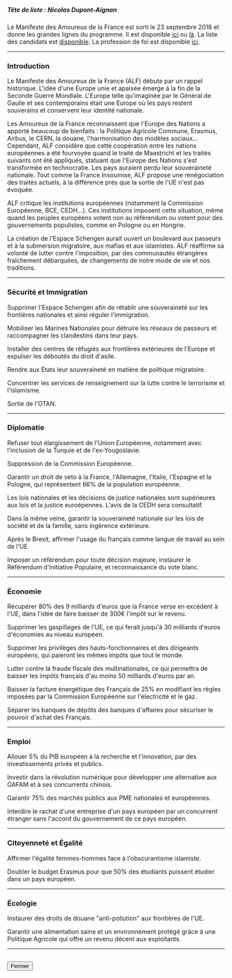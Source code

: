 ##### Tête de liste : Nicolas Dupont-Aignan

Le  Manifeste des Amoureux de la France est sorti le 23 septembre 2018 et donne les grandes lignes du programme. Il est disponible [ici](pdf/Manifeste-Européennes-Version-23-septembre-Presse.pdf) ou [là](https://www.amoureuxdelafrance2019.fr/actualites/manifeste-pour-une-revolution-du-bon-sens-en-europe-10.html).
La liste des candidats est [disponible](http://www.debout-la-france.fr/sites/default/files/presentation-de-la-liste-finale-court.pdf). La profession de foi est disponible [ici](https://programme-candidats.interieur.gouv.fr/elections/1/listes/15).

<hr>

### Introduction
Le Manifeste des Amoureux de la France (ALF) débute par un rappel historique. L'idée d'une Europe unie et apaisée émerge à la fin de la Seconde Guerre Mondiale. L'Europe telle qu'imaginée par le Général de Gaulle et ses contemporains était une Europe où les pays restent souverains et conservent leur identité nationale.

Les Amoureux de la France reconnaissent que l'Europe des Nations a apporté beaucoup de bienfaits : la Politique Agricole Commune, Erasmus, Airbus, le CERN, la douane, l'harmonisation des modèles sociaux…
Cependant, ALF considère que cette coopération entre les nations européennes a été fourvoyée quand le traité de Maastricht et les traités suivants ont été appliqués, statuant que l'Europe des Nations s'est transformée en technocratie. Les pays auraient perdu leur souveraineté nationale.
Tout comme la France Insoumise, ALF propose une renégociation des traités actuels, à la différence près que la sortie de l'UE n'est pas évoquée.

ALF critique les institutions européennes (notamment la Commission Européenne, BCE, CEDH…). Ces institutions imposent cette situation, même quand les peuples européens votent non au référendum ou votent pour des gouvernements populistes, comme en Pologne ou en Hongrie.

La création de l'Espace Schengen aurait ouvert un boulevard aux passeurs et à la submersion migratoire, aux mafias et aux islamistes. ALF réaffirme sa volonté de lutter contre l'imposition, par des communautés étrangères fraîchement débarquées, de changements de notre mode de vie et nos traditions.

<hr>

### Sécurité et Immigration

Supprimer l'Espace Schengen afin de rétablir une souveraineté sur les frontières nationales et ainsi réguler l'immigration.

Mobiliser les Marines Nationales pour détruire les réseaux de passeurs et raccompagner les clandestins dans leur pays.

Installer des centres de réfugiés aux frontières extérieures de l'Europe et expulser les déboutés du droit d'asile.

Rendre aux États leur souveraineté en matière de politique migratoire.

Concentrer les services de renseignement sur la lutte contre le terrorisme et l'islamisme.

Sortie de l'OTAN.

<hr>

### Diplomatie

Refuser tout élargissement de l'Union Européenne, notamment avec l'inclusion de la Turquie et de l'ex-Yougoslavie.

Suppression de la Commission Européenne.

Garantir un droit de veto à la France, l'Allemagne, l'Italie, l'Espagne et la Pologne, qui représentent 66% de la population européenne.

Les lois nationales et les décisions de justice nationales sont supérieures aux lois et la justice euroépennes. L'avis de la CEDH sera consultatif.

Dans la même veine, garantir la souveraineté nationale sur les lois de société et de la famille, sans ingérence extérieure.

Après le Brexit, affirmer l'usage du français comme langue de travail au sein de l'UE.

Imposer un référendum pour toute décision majeure, instaurer le Référendum d'Initiative Populaire, et reconnaissance du vote blanc.

<hr>

### Économie

Récupérer 80% des 9 milliards d'euros que la France verse en excédent à l'UE, dans l'idée de faire baisser de 300€ l'impôt sur le revenu.

Supprimer les gaspillages de l'UE, ce qui ferait jusqu'à 30 milliards d'euros d'économies au niveau européen.

Supprimer les privilèges des hauts-fonctionnaires et des dirigeants européens, qui paieront les mêmes impôts que tout le monde.

Lutter contre la fraude fiscale des multinationales, ce qui permettra de baisser les impôts français d'au moins 50 milliards d'euros par an.

Baisser la facture énergétique des Français de 25% en modifiant les règles imposées par la Commission Européenne sur l'électricité et le gaz.

Séparer les banques de dépôts des banques d'affaires pour sécuriser le pouvoir d'achat des Français.

<hr>

### Emploi

Allouer 5% du PIB européen à la recherche et l'innovation, par des investissements privés et publics.

Investir dans la révolution numérique pour développer une alternative aux GAFAM et à ses concurrents chinois.

Garantir 75% des marchés publics aux PME nationales et européennes.

Interdire le rachat d'une entreprise d'un pays européen par un concurrent étranger sans l'accord du gouvernement de ce pays européen.

<hr>

### Citoyenneté et Égalité

Affirmer l'égalité femmes-hommes face à l'obscurantisme islamiste.

Doubler le budget Erasmus pour que 50% des étudiants puissent étudier dans un pays européen.

<hr>

### Écologie

Instaurer des droits de douane "anti-pollution" aux frontières de l'UE.

Garantir une alimentation saine et un environnement protégé grâce à une Politique Agricole qui offre un revenu décent aux exploitants.

<hr>
<h2><button class="btn btn-default btn-sm" onclick="dlfclose()">Fermer</button></h2>